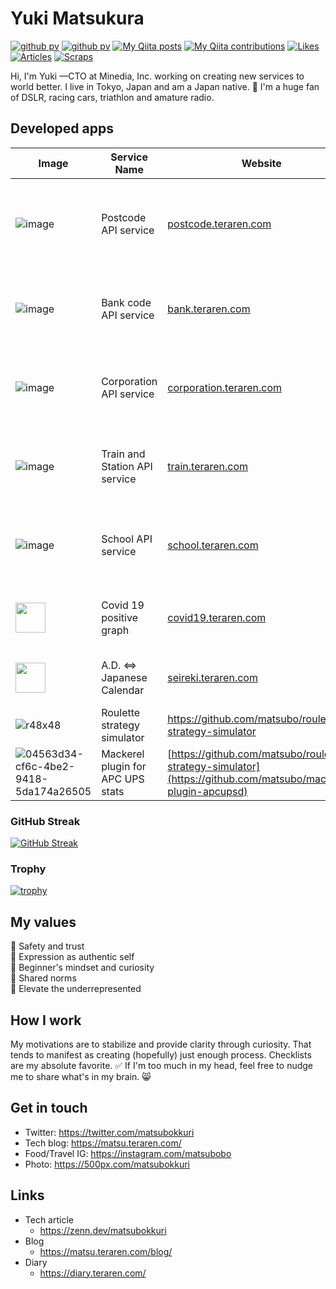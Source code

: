 # Yuki Matsukura

[![github pv](https://komarev.com/ghpvc/?username=matsubo)](https://github.com/matsubo)
[![github pv](https://img.shields.io/github/followers/matsubo?label=follow&logo=github&style=flat)](https://github.com/matsubo)
[![My Qiita posts](https://qiita-badge.apiapi.app/s/matsubo/posts.svg)](http://qiita.com/matsubo)
[![My Qiita contributions](https://qiita-badge.apiapi.app/s/matsubo/contributions.svg)](http://qiita.com/matsubo)
[![Likes](https://badgen.org/img/zenn/matsubokkuri/likes?style=plastic)](https://zenn.dev/matsubokkuri)
[![Articles](https://badgen.org/img/zenn/matsubokkuri/articles?style=plastic)](https://zenn.dev/matsubokkuri)
[![Scraps](https://badgen.org/img/zenn/matsubokkuri/scraps?style=plastic)](https://zenn.dev/matsubokkuri?tab=scraps)

Hi, I'm Yuki —CTO at Minedia, Inc. working on creating new services to world better. I live in Tokyo, Japan and am a Japan native. 🙌 I'm a huge fan of DSLR, racing cars, triathlon and amature radio. 


## Developed apps


| Image                                                                                         | Service Name              | Website                       | Technology Stack                                 |
|-----------------------------------------------------------------------------------------------|---------------------------|--------------------------------|--------------------------------------------------|
| ![image](https://github.com/matsubo/matsubo/assets/98103/6a612b1d-6057-49b1-883e-09956a6c0793) | Postcode API service      | [postcode.teraren.com](https://postcode.teraren.com/) | Ruby 3.3 + Ruby on Rails 7.1 + Cloudflare, SQLite, Rest API + GraphQL |
| ![image](https://github.com/matsubo/matsubo/assets/98103/36d7bb33-b50f-471b-9157-2ef13cfd9b59) | Bank code API service     | [bank.teraren.com](https://bank.teraren.com/)       | Ruby 3.3 + Ruby on Rails 7.1 + Cloudflare, SQLite, Rest API |
| ![image](https://github.com/matsubo/matsubo/assets/98103/a5d9a168-cfa5-4c15-9aee-fe809a9eff59) | Corporation API service   | [corporation.teraren.com](https://corporation.teraren.com/) | Ruby 3.3 + Ruby on Rails 7.1 + Cloudflare, MySQL 8, Rest API |
| ![image](https://github.com/matsubo/matsubo/assets/98103/af5ee2a7-d2f9-4b04-aecb-d4e859da39df) | Train and Station API service   | [train.teraren.com](https://train.teraren.com/) | Ruby 3.3 + Ruby on Rails 7.1 + Cloudflare, SQLite, Rest API |
| ![image](https://github.com/matsubo/matsubo/assets/98103/af5ee2a7-d2f9-4b04-aecb-d4e859da39df) | School API service   | [school.teraren.com](https://school.teraren.com/) | Ruby 3.3 + Ruby on Rails 7.1 + Cloudflare, SQLite, Rest API |
| <img src="https://github.com/matsubo/matsubo/assets/98103/2dd90f80-587c-473d-94fb-c8ca3132fa17" width="48"> | Covid 19 positive graph  | [covid19.teraren.com](https://covid19.teraren.com/) | Ruby 3.0 + Wordpress + Cloudflare, MySQL 8|
| <img src="https://github.com/matsubo/matsubo/assets/98103/f7817421-60ad-4c68-ada5-0029583c2c77" width="48"> | A.D. <=> Japanese Calendar  | [seireki.teraren.com](https://seireki.teraren.com/) | Ruby 3.3 + Ruby on Rails 7.1 +  Cloudflare |
| ![r48x48](https://github.com/matsubo/matsubo/assets/98103/3a564a84-717a-4fe6-8651-0ba85c3e0ba9) | Roulette strategy simulator | https://github.com/matsubo/roulett-strategy-simulator | Ruby 3.3 + Gnuplot |
| ![04563d34-cf6c-4be2-9418-5da174a26505](https://github.com/matsubo/matsubo/assets/98103/ce2ce477-0f05-4ce0-856a-fe7294ba4027) | Mackerel plugin for APC UPS stats | [https://github.com/matsubo/roulett-strategy-simulator](https://github.com/matsubo/mackerel-plugin-apcupsd) | Golang |





### GitHub Streak
[![GitHub Streak](http://github-readme-streak-stats.herokuapp.com?user=matsubo&theme=tokyonight&hide_border=true)](https://git.io/streak-stats)


### Trophy
[![trophy](https://github-profile-trophy.vercel.app/?username=matsubo&theme=tokyonight&column=7
)](https://github.com/ryo-ma/github-profile-trophy)



## My values
💖 Safety and trust<br>
🌟 Expression as authentic self<br>
🍏 Beginner's mindset and curiosity<br>
🙌 Shared norms<br>
🚀 Elevate the underrepresented

## How I work
My motivations are to stabilize and provide clarity through curiosity.
That tends to manifest as creating (hopefully) just enough process.
Checklists are my absolute favorite. ✅ If I'm too much in my head, feel free to nudge me to share what's in my brain. 😸

## Get in touch
- Twitter: https://twitter.com/matsubokkuri
- Tech blog: https://matsu.teraren.com/
- Food/Travel IG: https://instagram.com/matsubobo
- Photo: https://500px.com/matsubokkuri

## Links

- Tech article
  - https://zenn.dev/matsubokkuri
- Blog
  - https://matsu.teraren.com/blog/
- Diary
  - https://diary.teraren.com/
  
